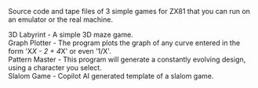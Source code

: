 Source code and tape files of 3 simple games for ZX81 that you can run on an emulator or the real machine.<br />

3D Labyrint - A simple 3D maze game.<br />
Graph Plotter - The program plots the graph of any curve entered in the form 'X*X - 2 + 4*X' or even '1/X'.<br />
Pattern Master - This program will generate a constantly evolving design, using a character you select.<br />
Slalom Game - Copilot AI generated template of a slalom game.
